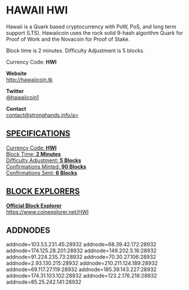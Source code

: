 <h1>HAWAII HWI</h1>

<p>Hawaii is a Quark based cryptocurrency with PoW, PoS, and long term support (LTS). Hawaiicoin uses the rock solid 9-hash algorithm Quark for Proof of Work and the Novacoin for Proof of Stake.</p>

<p>Block time is 2 minutes. Difficulty Adjustment is 5 blocks.</p>

<p>Currency Code: <b>HWI</b></p>

<p><b>Website</b><br>
<a href="http://hawaiicoin.tk" target="_blank">http://hawaiicoin.tk</a></p>

<p><b>Twitter</b><br>
<a href="https://twitter.com/CoinHawaii" target="_blank">@hawaiicoin1</a></p>

<p><b>Contact</b><br>
<a href="mailto:contact@stronghands.info" target="_blank">contact@stronghands.info/a></p>

<h2>SPECIFICATIONS</h2>

<p>Currency Code: <b>HWI</b><br>
Block Time: <b>2 Minutes</b><br>
Difficulty Adjustment: <b>5 Blocks</b><br>
Confirmations Minted: <b>90 Blocks</b><br>
Confirmations Sent: <b>6 Blocks</b></p>


<h2>BLOCK EXPLORERS</h2>

<p><b>Official Block Explorer</b><br>
<a href="https://www.coinexplorer.net/HWI" target="_blank">https://www.coinexplorer.net/HWI</a></p>


<h2>ADDNODES</h2>
addnode=103.53.231.45:28932
addnode=68.39.42.172:28932
addnode=174.125.28.201:28932
addnode=149.202.5.16:28932
addnode=91.224.235.73:28932
addnode=70.30.27.106:28932
addnode=2.93.130.215:28932
addnode=210.211.124.189:28932
addnode=69.117.27.119:28932
addnode=185.39.143.227:28932
addnode=174.31.103.102:28932
addnode=123.2.176.218:28932
addnode=85.25.242.141:28932
